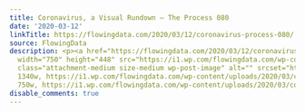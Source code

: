 ```yaml
---
title: Coronavirus, a Visual Rundown – The Process 080
date: '2020-03-12'
linkTitle: https://flowingdata.com/2020/03/12/coronavirus-process-080/
source: FlowingData
description: <p><a href="https://flowingdata.com/2020/03/12/coronavirus-process-080/"><img
  width="750" height="448" src="https://i1.wp.com/flowingdata.com/wp-content/uploads/2020/03/coronavirus-featured-image.png?fit=750%2C448&amp;ssl=1"
  class="attachment-medium size-medium wp-post-image" alt="" srcset="https://i1.wp.com/flowingdata.com/wp-content/uploads/2020/03/coronavirus-featured-image.png?w=1340&amp;ssl=1
  1340w, https://i1.wp.com/flowingdata.com/wp-content/uploads/2020/03/coronavirus-featured-image.png?resize=750%2C448&amp;ssl=1
  750w, https://i1.wp.com/flowingdata.com/wp-content/uploads/2020/03/corona ...
disable_comments: true
---
```

<p><a href="https://flowingdata.com/2020/03/12/coronavirus-process-080/"><img width="750" height="448" src="https://i1.wp.com/flowingdata.com/wp-content/uploads/2020/03/coronavirus-featured-image.png?fit=750%2C448&amp;ssl=1" class="attachment-medium size-medium wp-post-image" alt="" srcset="https://i1.wp.com/flowingdata.com/wp-content/uploads/2020/03/coronavirus-featured-image.png?w=1340&amp;ssl=1 1340w, https://i1.wp.com/flowingdata.com/wp-content/uploads/2020/03/coronavirus-featured-image.png?resize=750%2C448&amp;ssl=1 750w, https://i1.wp.com/flowingdata.com/wp-content/uploads/2020/03/corona ...